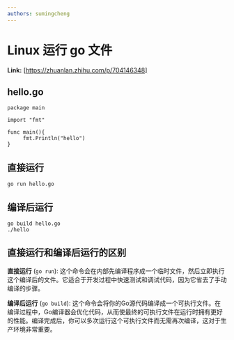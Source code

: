 ```yaml
---
authors: sumingcheng
---
```

# Linux 运行 go 文件



 **Link:** [https://zhuanlan.zhihu.com/p/704146348]

## hello.go  
```
package main

import "fmt"

func main(){
     fmt.Println("hello")
}

```
## 直接运行  
```
go run hello.go

```
## 编译后运行  
```
go build hello.go
./hello

```
## 直接运行和编译后运行的区别  

**直接运行** (`go run`): 这个命令会在内部先编译程序成一个临时文件，然后立即执行这个编译后的文件。它适合于开发过程中快速测试和调试代码，因为它省去了手动编译的步骤。

**编译后运行** (`go build`): 这个命令会将你的Go源代码编译成一个可执行文件。在编译过程中，Go编译器会优化代码，从而使最终的可执行文件在运行时拥有更好的性能。编译完成后，你可以多次运行这个可执行文件而无需再次编译，这对于生产环境非常重要。

